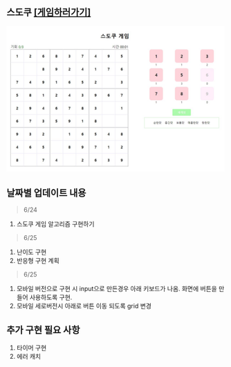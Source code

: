 <h2>스도쿠 <a href='https://pukkok.github.io/sudoku'>[게임하러가기]</a></h2> 

<img src='public/main.JPG'>

<br>
<h2> 날짜별 업데이트 내용 </h2>
<BlockQuote>6/24</BlockQuote>
 
1. 스도쿠 게임 알고리즘 구현하기

<BlockQuote>6/25</BlockQuote>

1. 난이도 구현
2. 반응형 구현 계획

<BlockQuote>6/25</BlockQuote>

1. 모바일 버전으로 구현 시 input으로 만든경우 아래 키보드가 나옴. 화면에 버튼을 만들어 사용하도록 구현.
2. 모바일 세로버전시 아래로 버튼 이동 되도록 grid 변경

## 추가 구현 필요 사항

1. 타이머 구현
2. 에러 캐치
